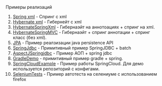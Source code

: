 Примеры реализаций

1. <a href = "https://github.com/Dilitand1/Examples/tree/master/SpringXml">Spring xml</a> - Спринг с xml
2. <a href = "https://github.com/Dilitand1/Examples/tree/master/HybernateXml">Hybernate xml</a> - Гибернейт с xml
3. <a href = "https://github.com/Dilitand1/Examples/tree/master/HybernateSpringXml">HybernateSpringXml</a> - Гибернаэйт на аннотоациях + спринг на xml.
4. <a href = "https://github.com/Dilitand1/Examples/tree/master/HybernateSpringMVC">HybernateSpringMVC</a> - Гибернаэйт + спринг аннотации + спринг класс (без xml).
5. <a href = "https://github.com/Dilitand1/Examples/tree/master/JPA">JPA</a> - Пример реалзизации java persistence API
6. <a href = "https://github.com/Dilitand1/Examples/tree/master/SpringJdbc">SpringJdbc</a> - Примитивный пример SpringJDBC + batch
7. <a href = "https://github.com/Dilitand1/Examples/tree/master/AspectJSpringjdbc">AspectJSpringjdbc</a> - Пример АОП + spring jdbc
8. <a href = "https://github.com/Dilitand1/Examples/tree/master/GradleDemo">GradleDemo</a> - примитивный пример gradle + spring.
9. <a href = "https://github.com/Dilitand1/Examples/tree/master/SpringCloudExample">SpringCloudExample</a> - Пример работы SpringCloud. Для демо используется репозиторий с конфигами.
10. <a href = "https://github.com/Dilitand1/Examples/tree/master/SeleniumTests">SeleniumTests</a> - Пример автотеста на селениуме с использованием firefox
